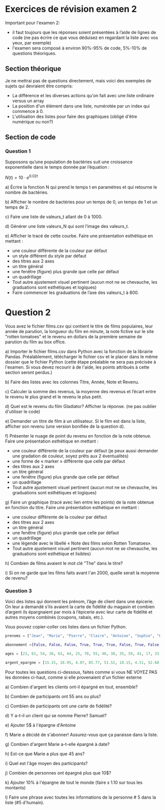 # Exercices de révision examen 2

Important pour l'examen 2:
- il faut toujours que les réponses soient présentées à l’aide de lignes de code (ne pas écrire ce que vous déduisez en regardant la liste avec vos yeux, par exemple)
- l'examen sera composé à environ 90%-95% de code, 5%-10% de questions théoriques.

## Section théorique

Je ne mettrai pas de questions directement, mais voici des exemples de sujets qui devraient être compris:

- La différence et les diverses actions qu'on fait avec une liste ordinaire versus un array
- La position d'un élément dans une liste, numérotée par un index qui commence à 0. 
- L'utilisation des listes pour faire des graphiques (obligé d'être numérique ou non?)

## Section de code

### Question 1
Supposons qu’une population de bactéries suit une croissance exponentielle dans le temps donnée par l’équation :

$N(t)=10⋅e^{0.02t}$

a) Écrire la fonction N qui prend le temps t en paramètres et qui retourne le nombre de bactéries.

b) Afficher le nombre de bactéries pour un temps de 0, un temps de 1 et un temps de 2. 

c) Faire une liste de valeurs_t allant de 0 à 1000.

d) Générer une liste valeurs_N qui sont l’image des valeurs_t.

e) Afficher le tracé de cette courbe. Faire une présentation esthétique en mettant :

- une couleur différente de la couleur par défaut
- un style différent du style par défaut
- des titres aux 2 axes
- un titre général
- une fenêtre (figure) plus grande que celle par défaut
- un quadrillage
- Tout autre ajustement visuel pertinent (aucun mot ne se chevauche, les graduations sont esthétiques et logiques)
- Faire commencer les graduations de l’axe des valeurs_t à 800.


# Question 2

Vous avez le fichier films.csv qui contient le titre de films populaires, leur année de parution, la longueur du film en minute, la note fictive sur le site "rotten tomatoes" et le revenu en dollars de la première semaine de parution du film au box office. 

a)	Importer le fichier films.csv dans Python avec la fonction de la librairie Pandas. Préalablement, télécharger le fichier csv et le placer dans le même dossier que le fichier Python (cette étape préalable ne sera pas précisée à l'examen. Si vous devez recourir à de l'aide, les points attribués à cette section seront perdus.)

b)	Faire des listes avec les colonnes Titre, Année, Note et Revenu.

c)	Calculer la somme des revenus, la moyenne des revenus et l’écart entre le revenu le plus grand et le revenu le plus petit.

d)	Quel est le revenu du film Gladiator? Afficher la réponse. (ne pas oublier d'utiliser le code)

e)	Demander un titre de film à un utilisateur. Si le film est dans la liste, afficher son revenu (une version bonifiée de la question d).

f)	Présenter le nuage de point du revenu en fonction de la note obtenue. Faire une présentation esthétique en mettant :

-	une couleur différente de la couleur par défaut (je peux aussi demander une gradation de couleur, soyez prêts aux 2 éventualités)
-	une forme de « marker » différente que celle par défaut
-	des titres aux 2 axes
-	un titre général
-	une fenêtre (figure) plus grande que celle par défaut
-	un quadrillage
-	Tout autre ajustement visuel pertinent (aucun mot ne se chevauche, les graduations sont esthétiques et logiques)

g)	Faire un graphique (tracé avec lien entre les points) de la note obtenue en fonction du titre. Faire une présentation esthétique en mettant :
-	une couleur différente de la couleur par défaut
-	des titres aux 2 axes
-	un titre général
-	une fenêtre (figure) plus grande que celle par défaut
-	un quadrillage
-	une légende avec le libellé « Note des films selon Rotten Tomatoes».
-	Tout autre ajustement visuel pertinent (aucun mot ne se chevauche, les graduations sont esthétique et lisibles)

h) Combien de films avaient le mot clé "The" dans le titre?

i) Si on ne garde que les films faits avant l'an 2000, quelle serait la moyenne de revenu? 

### Question 3

Voici des listes qui donnent les prénom, l’âge de client dans une épicerie. On leur a demandé s’ils avaient la carte de fidélité du magasin et combien d’argent ils épargnaient par mois à l’épicerie avec leur carte de fidélité et autres moyens combinés (coupons, rabais, etc.).

Vous pouvez copier-coller ces listes dans un fichier Python.

```py
prenoms = ["Jean", "Marie", "Pierre", "Claire", "Antoine", "Sophie", "Luc", "Anne", "François", "Catherine", "Louis", "Élise", "Philippe", "Valérie", "Guillaume", "Sophie", "Marc", "Sébastien", "Jean", "Louis"] 

abonnement =[False, False, False, True, True, True, False, True, False, True, False, True, True, True, True, True, True, False, True, False]

ages = [23, 61, 54, 36, 63, 44, 25, 70, 55, 46, 30, 35, 59, 41, 17, 33, 42, 28, 61, 19]

argent_epargne = [15.15, 18.95, 4.07, 85.77, 51.52, 10.15, 4.51, 52.68, 8.92, 16.27, 28.98, 40.64, 53.84, 89.51, 71.70, 67.59, 5.77, 19.54, 74.14, 15.51]
```

Pour toutes les questions ci-dessous, faites comme si vous NE VOYEZ PAS les données ci-haut, comme si elle provenaient d'un fichier externe

a) Combien d'argent les clients ont-il épargné en tout, ensemble?

b) Combien de participants ont 55 ans ou plus?

c) Combien de participants ont une carte de fidélité?

d) Y a-t-il un client qui se nomme Pierre? Samuel?

e) Ajouter 5$ à l'épargne d'Antoine 

f) Marie a décidé de s'abonner! Assurez-vous que ça paraisse dans la liste.

g) Combien d'argent Marie a-t-elle épargné à date?

h) Est-ce que Marie a plus que 45 ans?

i) Quel est l'âge moyen des participants?

j) Combien de personnes ont épargné plus que 10$?

k) Ajouter 10% à l'épargne de tout le monde (faire x 1.10 sur tous les montants)

l) Faire une phrase avec toutes les informations de la personne # 5 dans la liste (#5 d'humain).

